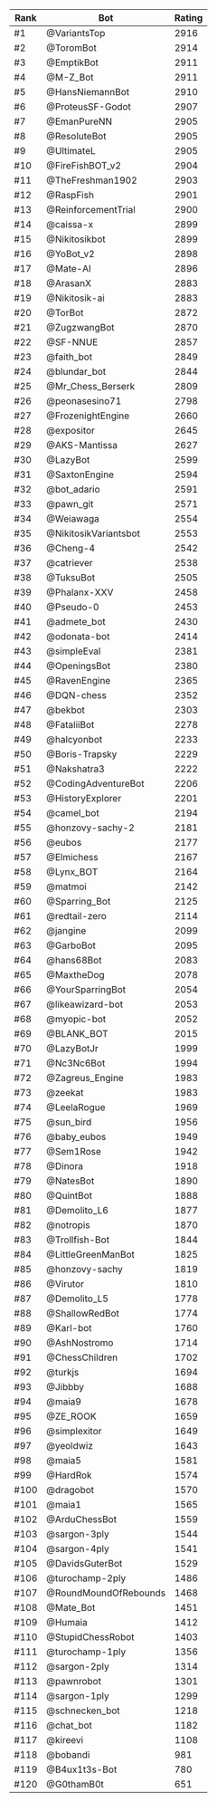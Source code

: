 Rank|Bot|Rating
---|---|---
#1|@VariantsTop|2916
#2|@ToromBot|2914
#3|@EmptikBot|2911
#4|@M-Z_Bot|2911
#5|@HansNiemannBot|2910
#6|@ProteusSF-Godot|2907
#7|@EmanPureNN|2905
#8|@ResoluteBot|2905
#9|@UltimateL|2905
#10|@FireFishBOT_v2|2904
#11|@TheFreshman1902|2903
#12|@RaspFish|2901
#13|@ReinforcementTrial|2900
#14|@caissa-x|2899
#15|@Nikitosikbot|2899
#16|@YoBot_v2|2898
#17|@Mate-AI|2896
#18|@ArasanX|2883
#19|@Nikitosik-ai|2883
#20|@TorBot|2872
#21|@ZugzwangBot|2870
#22|@SF-NNUE|2857
#23|@faith_bot|2849
#24|@blundar_bot|2844
#25|@Mr_Chess_Berserk|2809
#26|@peonasesino71|2798
#27|@FrozenightEngine|2660
#28|@expositor|2645
#29|@AKS-Mantissa|2627
#30|@LazyBot|2599
#31|@SaxtonEngine|2594
#32|@bot_adario|2591
#33|@pawn_git|2571
#34|@Weiawaga|2554
#35|@NikitosikVariantsbot|2553
#36|@Cheng-4|2542
#37|@catriever|2538
#38|@TuksuBot|2505
#39|@Phalanx-XXV|2458
#40|@Pseudo-0|2453
#41|@admete_bot|2430
#42|@odonata-bot|2414
#43|@simpleEval|2381
#44|@OpeningsBot|2380
#45|@RavenEngine|2365
#46|@DQN-chess|2352
#47|@bekbot|2303
#48|@FataliiBot|2278
#49|@halcyonbot|2233
#50|@Boris-Trapsky|2229
#51|@Nakshatra3|2222
#52|@CodingAdventureBot|2206
#53|@HistoryExplorer|2201
#54|@camel_bot|2194
#55|@honzovy-sachy-2|2181
#56|@eubos|2177
#57|@Elmichess|2167
#58|@Lynx_BOT|2164
#59|@matmoi|2142
#60|@Sparring_Bot|2125
#61|@redtail-zero|2114
#62|@jangine|2099
#63|@GarboBot|2095
#64|@hans68Bot|2083
#65|@MaxtheDog|2078
#66|@YourSparringBot|2054
#67|@likeawizard-bot|2053
#68|@myopic-bot|2052
#69|@BLANK_BOT|2015
#70|@LazyBotJr|1999
#71|@Nc3Nc6Bot|1994
#72|@Zagreus_Engine|1983
#73|@zeekat|1983
#74|@LeelaRogue|1969
#75|@sun_bird|1956
#76|@baby_eubos|1949
#77|@Sem1Rose|1942
#78|@Dinora|1918
#79|@NatesBot|1890
#80|@QuintBot|1888
#81|@Demolito_L6|1877
#82|@notropis|1870
#83|@Trollfish-Bot|1844
#84|@LittleGreenManBot|1825
#85|@honzovy-sachy|1819
#86|@Virutor|1810
#87|@Demolito_L5|1778
#88|@ShallowRedBot|1774
#89|@Karl-bot|1760
#90|@AshNostromo|1714
#91|@ChessChildren|1702
#92|@turkjs|1694
#93|@Jibbby|1688
#94|@maia9|1678
#95|@ZE_ROOK|1659
#96|@simplexitor|1649
#97|@yeoldwiz|1643
#98|@maia5|1581
#99|@HardRok|1574
#100|@dragobot|1570
#101|@maia1|1565
#102|@ArduChessBot|1559
#103|@sargon-3ply|1544
#104|@sargon-4ply|1541
#105|@DavidsGuterBot|1529
#106|@turochamp-2ply|1486
#107|@RoundMoundOfRebounds|1468
#108|@Mate_Bot|1451
#109|@Humaia|1412
#110|@StupidChessRobot|1403
#111|@turochamp-1ply|1356
#112|@sargon-2ply|1314
#113|@pawnrobot|1301
#114|@sargon-1ply|1299
#115|@schnecken_bot|1218
#116|@chat_bot|1182
#117|@kireevi|1108
#118|@bobandi|981
#119|@B4ux1t3s-Bot|780
#120|@G0thamB0t|651
